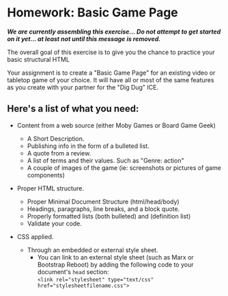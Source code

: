 # Homework: Basic Game Page

***We are currently assembling this exercise... Do not attempt to get started on it yet... at least not until this message is removed.***

The overall goal of this exercise is to give you the chance to practice your basic structural HTML 

Your assignment is to create a "Basic Game Page" for an existing video or tabletop game of your choice.  It will have all or most of the same features as you create with your partner for the "Dig Dug" ICE.

## Here's a list of what you need:
- Content from a web source (either Moby Games or Board Game Geek)
    - A Short Description.
    - Publishing info in the form of a bulleted list.
    - A quote from a review.
    - A list of terms and their values.  Such as "Genre: action"
    - A couple of images of the game (ie: screenshots or pictures of game components)

- Proper HTML structure.
    - Proper Minimal Document Structure (html/head/body)
    - Headings, paragraphs, line breaks, and a block quote.
    - Properly formatted lists (both bulleted) and (definition list)
    - Validate your code.

- CSS applied.
    - Through an embedded or external style sheet. 
        - You can link to an external style sheet (such as Marx or Bootstrap Reboot) by adding the following code to your document's `head` section:  
        `<link rel="stylesheet" type="text/css" href="stylesheetfilename.css">`
